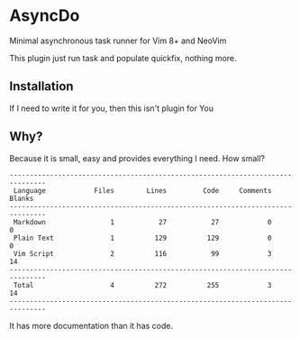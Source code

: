 # AsyncDo

Minimal asynchronous task runner for Vim 8+ and NeoVim

This plugin just run task and populate quickfix, nothing more.

## Installation

If I need to write it for you, then this isn't plugin for You

## Why?

Because it is small, easy and provides everything I need. How small?

```
-------------------------------------------------------------------------------
 Language            Files        Lines         Code     Comments       Blanks
-------------------------------------------------------------------------------
 Markdown                1           27           27            0            0
 Plain Text              1          129          129            0            0
 Vim Script              2          116           99            3           14
-------------------------------------------------------------------------------
 Total                   4          272          255            3           14
-------------------------------------------------------------------------------
```

It has more documentation than it has code.
